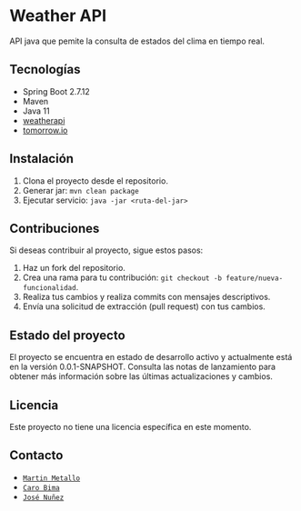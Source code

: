 # Weather API

API java que pemite la consulta de estados del clima en tiempo real.

## Tecnologías

- Spring Boot 2.7.12
- Maven
- Java 11
- [weatherapi](https://www.weatherapi.com/)
- [tomorrow.io](https://www.tomorrow.io/)

## Instalación

1. Clona el proyecto desde el repositorio.
2. Generar jar: `mvn clean package`
3. Ejecutar servicio: `java -jar <ruta-del-jar>`

## Contribuciones

Si deseas contribuir al proyecto, sigue estos pasos:

1. Haz un fork del repositorio.
2. Crea una rama para tu contribución: `git checkout -b feature/nueva-funcionalidad`.
3. Realiza tus cambios y realiza commits con mensajes descriptivos.
4. Envía una solicitud de extracción (pull request) con tus cambios.

## Estado del proyecto

El proyecto se encuentra en estado de desarrollo activo y actualmente está en la versión 0.0.1-SNAPSHOT. Consulta las notas de lanzamiento para obtener más información sobre las últimas actualizaciones y cambios.

## Licencia

Este proyecto no tiene una licencia específica en este momento.

## Contacto

- [`Martin Metallo`](https://github.com/martinmetallo)
- [`Caro Bima`](https://github.com/CaroBima)
- [`José Nuñez`](https://github.com/jolenuav)
